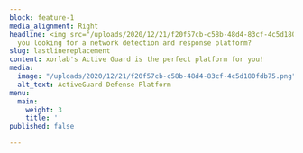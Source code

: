 ```yaml
---
block: feature-1
media_alignment: Right
headline: <img src="/uploads/2020/12/21/f20f57cb-c58b-48d4-83cf-4c5d180fdb75.png"><br>Are
  you looking for a network detection and response platform?
slug: lastlinereplacement
content: xorlab's Active Guard is the perfect platform for you!
media:
  image: "/uploads/2020/12/21/f20f57cb-c58b-48d4-83cf-4c5d180fdb75.png"
  alt_text: ActiveGuard Defense Platform
menu:
  main:
    weight: 3
    title: ''
published: false

---
```

